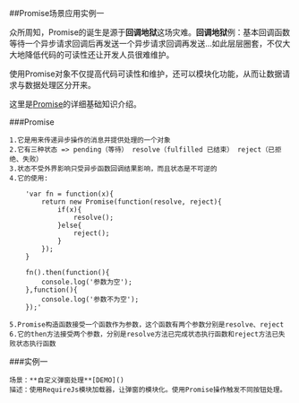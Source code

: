 ##Promise场景应用实例一

众所周知，Promise的诞生是源于**回调地狱**这场灾难。**回调地狱**例：基本回调函数等待一个异步请求回调后再发送一个异步请求回调再发送...如此层层圈套，不仅大大地降低代码的可读性还让开发人员很难维护。

使用Promise对象不仅提高代码可读性和维护，还可以模块化功能，从而让数据请求与数据处理区分开来。

这里是[Promise](http://www.jianshu.com/p/063f7e490e9a)的详细基础知识介绍。

###Promise

	1.它是用来传递异步操作的消息并提供处理的一个对象
	2.它有三种状态 => pending（等待） resolve（fulfilled 已结束） reject（已拒绝、失败）
	3.状态不受外界影响只受异步函数回调结果影响，而且状态是不可逆的
	4.它的使用:
	
		'var fn = function(x){
			return new Promise(function(resolve, reject){
				if(x){
					resolve();
				}else{
					reject();
				}
			});
		}

		fn().then(function(){
			console.log('参数为空');
		},function(){
			console.log('参数不为空');
		});'
		
	5.Promise构造函数接受一个函数作为参数，这个函数有两个参数分别是resolve、reject
	6.它的then方法接受两个参数，分别是resolve方法已完成状态执行函数和reject方法已失败状态执行函数

###实例一

	场景：**自定义弹窗处理**[DEMO]()
	描述：使用RequireJs模块加载器，让弹窗的模块化。使用Promise操作触发不同按钮处理。


